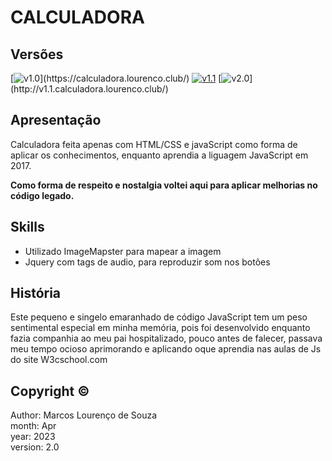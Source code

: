 # CALCULADORA

## Versões
[![v1.0](https://badgen.net/badge/projeto-original/v1.0/blue?)](https://calculadora.lourenco.club/) 
[![v1.1](https://badgen.net/badge/legado-otimizado/v1.1/green?icon=sourcegraph)](http://v1.1.calculadora.lourenco.club/)
[![v2.0](https://badgen.net/badge/versão-realista/v2.0/green?)](http://v1.1.calculadora.lourenco.club/)


## Apresentação
Calculadora feita apenas com HTML/CSS e javaScript como forma de aplicar os conhecimentos, enquanto aprendia a liguagem JavaScript em 2017.

<b>Como forma de respeito e nostalgia voltei aqui para aplicar melhorias no código legado.</b>

## Skills
- Utilizado ImageMapster para mapear a imagem
- Jquery com tags de audio, para reproduzir som nos botões

## História
Este pequeno e singelo emaranhado de código JavaScript tem um peso sentimental especial em minha memória, pois foi desenvolvido enquanto fazia companhia ao meu pai hospitalizado, pouco antes de falecer, passava meu tempo ocioso aprimorando e aplicando oque aprendia nas aulas de Js do site W3cschool.com

## Copyright ©
Author: Marcos Lourenço de Souza  
month: Apr  
year: 2023  
version: 2.0
